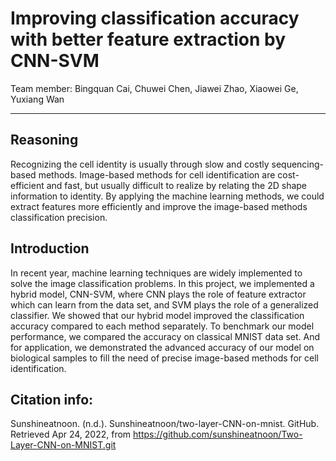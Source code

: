 # Improving classification accuracy with better feature extraction by CNN-SVM
Team member: Bingquan Cai, Chuwei Chen, Jiawei Zhao, Xiaowei Ge, Yuxiang Wan

---
## Reasoning
Recognizing the cell identity is usually through slow and costly sequencing-based methods. Image-based methods for cell identification are cost-efficient and fast, but usually difficult to realize by relating the 2D shape information to identity. By applying the machine learning methods, we could extract features more efficiently and improve the image-based methods classification precision. 

## Introduction
In recent year, machine learning techniques are widely implemented to solve the
image classification problems. In this project, we implemented a hybrid model,
CNN-SVM, where CNN plays the role of feature extractor which can learn from
the data set, and SVM plays the role of a generalized classifier. We showed that
our hybrid model improved the classification accuracy compared to each method
separately. To benchmark our model performance, we compared the accuracy on
classical MNIST data set. And for application, we demonstrated the advanced
accuracy of our model on biological samples to fill the need of precise image-based
methods for cell identification.

## Citation info: 
Sunshineatnoon. (n.d.). Sunshineatnoon/two-layer-CNN-on-mnist. GitHub. Retrieved Apr 24, 2022, from https://github.com/sunshineatnoon/Two-Layer-CNN-on-MNIST.git 
